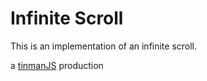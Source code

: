 # Infinite Scroll
This is an implementation of an infinite scroll.

a [tinmanJS](https://tinmanjs.com/) production

